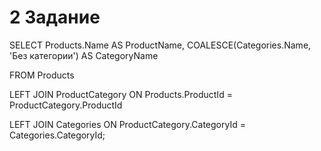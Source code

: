 # 2 Задание

SELECT Products.Name AS ProductName, COALESCE(Categories.Name, 'Без категории') AS CategoryName

FROM Products

LEFT JOIN ProductCategory ON Products.ProductId = ProductCategory.ProductId

LEFT JOIN Categories ON ProductCategory.CategoryId = Categories.CategoryId;
